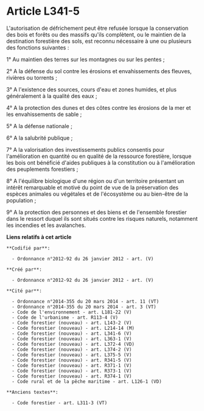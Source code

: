 # Article L341-5

L'autorisation de défrichement peut être refusée lorsque la conservation des bois et forêts ou des massifs qu'ils complètent,
ou le maintien de la destination forestière des sols, est reconnu nécessaire à une ou plusieurs des fonctions suivantes :

1° Au maintien des terres sur les montagnes ou sur les pentes ;

2° A la défense du sol contre les érosions et envahissements des fleuves, rivières ou torrents ;

3° A l'existence des sources, cours d'eau et zones humides, et plus généralement à la qualité des eaux ;

4° A la protection des dunes et des côtes contre les érosions de la mer et les envahissements de sable ;

5° A la défense nationale ;

6° A la salubrité publique ;

7° A la valorisation des investissements publics consentis pour l'amélioration en quantité ou en qualité de la ressource
forestière, lorsque les bois ont bénéficié d'aides publiques à la constitution ou à l'amélioration des peuplements
forestiers ;

8° A l'équilibre biologique d'une région ou d'un territoire présentant un intérêt remarquable et motivé du point de vue de la
préservation des espèces animales ou végétales et de l'écosystème ou au bien-être de la population ;

9° A la protection des personnes et des biens et de l'ensemble forestier dans le ressort duquel ils sont situés contre les
risques naturels, notamment les incendies et les avalanches.

**Liens relatifs à cet article**

	**Codifié par**:

	  - Ordonnance n°2012-92 du 26 janvier 2012 - art. (V)

	**Créé par**:

	  - Ordonnance n°2012-92 du 26 janvier 2012 - art. (V)

	**Cité par**:

	  - Ordonnance n°2014-355 du 20 mars 2014 - art. 11 (VT)
	  - Ordonnance n°2014-355 du 20 mars 2014 - art. 3 (VT)
	  - Code de l'environnement - art. L181-22 (V)
	  - Code de l'urbanisme - art. R113-4 (V)
	  - Code forestier (nouveau) - art. L143-2 (V)
	  - Code forestier (nouveau) - art. L214-14 (M)
	  - Code forestier (nouveau) - art. L341-6 (V)
	  - Code forestier (nouveau) - art. L363-1 (V)
	  - Code forestier (nouveau) - art. L372-4 (VD)
	  - Code forestier (nouveau) - art. L374-2 (V)
	  - Code forestier (nouveau) - art. L375-5 (V)
	  - Code forestier (nouveau) - art. R341-5 (V)
	  - Code forestier (nouveau) - art. R371-1 (V)
	  - Code forestier (nouveau) - art. R373-1 (V)
	  - Code forestier (nouveau) - art. R374-1 (V)
	  - Code rural et de la pêche maritime - art. L126-1 (VD)

	**Anciens textes**:

	  - Code forestier - art. L311-3 (VT)
